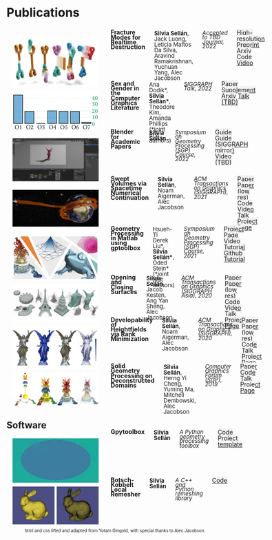 # Publications

<style>
:root {
  --green: #51cc37;
  --red:   #cc334D;
  --blue:  #334DCC;
  --yellow: #ffed91;
  --darkblue:  #131D4D;
  --lightblue:  #7585D5;
  --lightgray:  #f2f2f2;
  --darkgray:  #333;
}
.column, .columns
{
  padding-left: 1em;
  padding-right: 1em;
  float:left;
}
.large-5
{
  min-width: calc(0.5*(100% - 150px - 6em));
}
.large-10
{
  width: calc(100% - 200px - 4em);
}
.row
{
  width: 100%;
  max-width: 90em;
  margin: 0.6em auto;
}
.row:before, .row:after
{
  content: " ";
  display: table;
}
.row:after
{
  clear: both;
}
.me
{
  font-weight: bold;
}
.notme
{
}
.title{
  font-weight: bold;
  line-height: 0.8em;
}
.thumbnail
{
  width: 200px;
}
.thumbnail img
{
  max-width: 100%;
}
.venue
{
  font-style: italic;
  line-height: 0.8em;
  font-size: small;
}
p
{
 display: block;
 margin-top: 0;
 margin-bottom: 0.2em;
}
.publication p, .course p
{
 display: block;
 margin-top: -1.5em ;
 margin-bottom: -1.5em ;
}
/*
a[href$=".pdf"]:after
{
  content: " [pdf]";
}
*/
.links{
  line-height: 1em;
}
.authors{
  line-height: 1em;
  font-size: small;
}
.links a
{
  background-color: var(--lightgray);
}
.links a:hover
{
  background-color: var(--yellow);
}
.footer
{
  font-size: 0.7em;
  text-align: center;
}
</style>

<br>

<!-- ### Journal Publications -->

<!-- <div class="row publication">
    <div class="columns thumbnail">
      <img src=images/paper-thumbnails/stochastic-psr.jpeg>
    </div>
    <div class="columns large-10">
      <p class="title">Stochastic Poisson Surface Reconstruction</p>
      <p class="authors"><span class=me>Silvia Sell&aacuten</span>, <span class=notme>Alec Jacobson</span></p>
      <p class="venue">Under Submission</p>
      <p class="links"> <a>Paper (TBD)</a></p>
    </div>
  </div> -->


<!-- <div class="row publication">
    <div class="columns thumbnail">
      <img src=images/paper-thumbnails/breaking-bad.png>
    </div>
    <div class="columns large-10">
      <p class="title">Breaking Bad: A Dataset for Geometric Fracture and Reassembly</p>
      <p class="authors"><span class=me>Silvia Sell&aacuten*</span>, <span class=notme>Yun-Chun Chen*, Ziyi Wu*, Animesh Garg, Alec Jacobson</span> (*joint first authors)</p>
      <p class="venue">Under Submission</p>
      <p class="links"> <a>Paper (TBD)</a>  <a>Website (TBD)</a> </p>
    </div>
  </div> -->

<div class="row publication">
  <div class="columns thumbnail">
    <img src=images/paper-thumbnails/fracture-modes.jpg>
  </div>
  <div class="columns large-10">
    <p class="title">Fracture Modes for Realtime Destruction</p>
    <p class="authors"><span class=me>Silvia Sell&aacuten</span>, <span class=notme> Jack Luong, Leticia Mattos Da Silva, Aravind Ramakrishnan, Yuchuan Yang, Alec Jacobson</span></p>
    <p class="venue">Accepted to TBD Journal, 2022</p>
    <p class="links"> <a href="pdf/papers/fracture-harmonics-preprint.pdf">High-resolution Preprint</a> <a href="https://arxiv.org/abs/2111.05249">Arxiv</a> <a href="https://github.com/sgsellan/fracture-modes">Code</a> <a href="video/paper-videos/fracture-modes.mp4">Video</a></p>
  </div>
</div>

<div class="row publication">
  <div class="columns thumbnail">
    <img src=images/paper-thumbnails/gender.jpg>
  </div>
  <div class="columns large-10">
    <p class="title">Sex and Gender in the Computer Graphics Literature</p>
    <p class="authors"><span class=notme>Ana Dodik*</span>, <span class=me>Silvia Sell&aacuten*</span>, <span class=notme>Theodore Kim, Amanda Phillips</span> (*joint first authors)</p>
    <p class="venue">SIGGRAPH Talk, 2022</p>
    <p class="links"> <a href="pdf/papers/gender-as-a-variable.pdf">Paper</a> <a href="pdf/papers/gender-as-a-variable-supplement.pdf">Supplement</a> <a href="http://arxiv.org/abs/2206.00480">Arxiv</a> <a href="">Talk (TBD)</a></p>
  </div>
</div>

<div class="row publication">
  <div class="columns thumbnail">
    <img src=images/paper-thumbnails/blender-course.jpg>
  </div>
  <div class="columns large-10">
    <p class="title">Blender for Academic Papers</p>
    <p class="authors"><span class=me>Silvia Sell&aacuten</span></p>
    <p class="venue">Symposium on Geometry Processing (SGP) Course, 2022</p>
    <p class="links"> <a href="./blender_figure.html">Guide</a> <a href="https://research.siggraph.org/blog/guides/rendering-a-paper-figure-with-blender/">Guide (SIGGRAPH mirror)</a> <a>Video (TBD)</a></p>
  </div>
</div>



<div class="row publication">
  <div class="columns thumbnail">
    <img src=images/paper-thumbnails/swept-volumes.jpg>
  </div>
  <div class="columns large-10">
    <p class="title">Swept Volumes via Spacetime Numerical Continuation</p>
    <p class="authors"><span class=me>Silvia Sell&aacuten</span>, <span class=notme> Noam Aigerman, Alec Jacobson</span></p>
    <p class="venue">ACM Transactions on Graphics (SIGGRAPH), 2021</p>
    <p class="links"> <a href="pdf/papers/swept-volumes.pdf">Paper</a> <a href="pdf/papers/swept-volumes-low-res.pdf">Paper (low res)</a> <a href="https://github.com/sgsellan/swept-volumes">Code</a> <a href="https://youtu.be/6iLqMQ3kd24">Video</a> <a href="https://youtu.be/tic3dLcCE8U">Talk</a> <a href="https://www.dgp.toronto.edu/projects/swept-volumes/">Project Page</a></p>
  </div>
</div>

<div class="row publication">
  <div class="columns thumbnail">
    <img src=images/paper-thumbnails/gp-tutorial.jpg>
  </div>
  <div class="columns large-10">
    <p class="title">Geometry Processing in Matlab using gptoolbox</p>
    <p class="authors"><span class=notme>Hsueh-Ti Derek Liu*</span>, <span class=me>Silvia Sell&aacuten*</span>, <span class=notme>Oded Stein*</span> (*joint first authors)</p>
    <p class="venue">Symposium on Geometry Processing (SGP) Course, 2021</p>
    <p class="links"> <a href="http://odedstein.com/projects/sgp-2021-gp-matlab-course/index.html">Project Page</a> <a href="https://youtu.be/NGathaVRyDA">Video Tutorial</a> <a href="https://github.com/odedstein/gp-matlab-tutorial">Github Tutorial</a></p>
  </div>
</div>

<div class="row publication">
  <div class="columns thumbnail">
    <img src=images/paper-thumbnails/opening-and-closing-surfaces.jpg>
  </div>
  <div class="columns large-10">
    <p class="title">Opening and Closing Surfaces</p>
    <p class="authors"><span class=me>Silvia Sell&aacuten</span>, <span class=notme>Jacob Kesten, Ang Yan Sheng, Alec Jacobson</span></p>
    <p class="venue">ACM Transactions on Graphics (SIGGRAPH Asia), 2020</p>
    <p class="links"> <a href="pdf/papers/opening-and-closing-surfaces.pdf">Paper</a> <a href="pdf/papers/opening-and-closing-surfaces-low-res.pdf">Paper (low res)</a> <a href="https://github.com/sgsellan/opening-and-closing-surfaces.git">Code</a> <a href="https://youtu.be/KfiqhyhWFnY">Video</a> <a href="https://youtu.be/bBsudsHZPmw">Talk</a> <a href="https://www.dgp.toronto.edu/projects/opening-and-closing-surfaces/">Project Page</a></p>
  </div>
</div>

<div class="row publication">
  <div class="columns thumbnail">
    <img src=images/paper-thumbnails/developability-of-heightfields.jpg>
  </div>
  <div class="columns large-10">
    <p class="title">Developability of Heightfields via Rank Minimization</p>
    <p class="authors"><span class=me>Silvia Sell&aacuten</span>, <span class=notme>Noam Aigerman, Alec Jacobson</span></p>
    <p class="venue">ACM Transactions on Graphics (SIGGRAPH), 2020</p>
    <p class="links"> <a href="pdf/papers/compressed-developables.pdf">Paper</a> <a href="pdf/papers/compressed-developables-low-res.pdf">Paper (low res)</a> <a href="https://github.com/sgsellan/developability-of-heightfields.git">Code</a> <a href="https://youtu.be/mfJB7ehxWPY">Talk</a> <a href="https://www.dgp.toronto.edu/projects/compressed-developables/">Project Page</a></p>
  </div>
</div>

<div class="row publication">
  <div class="columns thumbnail">
    <img src=images/paper-thumbnails/overlapping.jpg>
  </div>
  <div class="columns large-10">
    <p class="title">Solid Geometry Processing on Deconstructed Domains</p>
    <p class="authors"><span class=me>Silvia Sell&aacuten</span>, <span class=notme>Herng Yi Cheng, Yuming Ma, Mitchell Dembowski, Alec Jacobson</span></p>
    <p class="venue">Computer Graphics Forum (SGP), 2019</p>
    <p class="links"> <a href="pdf/papers/overlapping.pdf">Paper</a> <a href="https://github.com/sgsellan/solid-geometry-processing-on-deconstructed-domains.git">Code</a> <a href="https://youtu.be/yjiHuoxQII8">Talk</a> <a href="https://www.dgp.toronto.edu/projects/deconstructed-domains/">Project Page</a></p>
  </div>
</div>





## Software

<div class="row publication">
  <div class="columns thumbnail">
    <img src=images/paper-thumbnails/gpytoolbox.png>
  </div>
  <div class="columns large-10">
    <p class="title">Gpytoolbox</p>
    <p class="authors"><span class=me>Silvia Sell&aacuten</span></p>
    <p class="venue">A Python geometry processing toolbox</p>
    <p class="links"> <a href="https://github.com/sgsellan/gpytoolbox">Code</a>  <a href="https://github.com/sgsellan/python-project-with-gpytoolbox">Project template</a></p>
  </div>
</div>

<div class="row publication">
  <div class="columns thumbnail">
    <img src=images/paper-thumbnails/remesher.png>
  </div>
  <div class="columns large-10">
    <p class="title">Botsch-Kobbelt Local Remesher</p>
    <p class="authors"><span class=me>Silvia Sell&aacuten</span></p>
    <p class="venue">A C++ and Python remeshing library</p>
    <p class="links"> <a href="https://github.com/sgsellan/botsch-kobbelt-remesher-libigl">Code</a></p>
  </div>
</div>


<div class="row footer">
    html and css lifted and adapted from Yotam Gingold, with special thanks to Alec Jacobson</a>.
</div>

